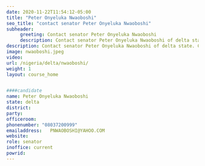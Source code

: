 ```yaml
---
date: 2020-11-22T11:54:12-05:00
title: "Peter Onyeluka Nwaoboshi"
seo_title: "contact senator Peter Onyeluka Nwaoboshi"
subheader:
     greeting: Contact senator Peter Onyeluka Nwaoboshi 
     description: Contact senator Peter Onyeluka Nwaoboshi of delta state. Contact information for Peter Onyeluka Nwaoboshi includes email address, phone number, and mailing address.
description: Contact senator Peter Onyeluka Nwaoboshi of delta state. Contact information for Peter Onyeluka Nwaoboshi includes email address, phone number, and mailing address.
image: nwaoboshi.jpeg
video: 
url: /nigeria/delta/nwaoboshi/
weight: 1
layout: course_home


####candidate
name: Peter Onyeluka Nwaoboshi
state: delta
district: 
party:	
officeroom:	
phonenumber: "08037200999"
emailaddress:	PNWAOBOSHI@YAHOO.COM
website:	
role: senator
inoffice: current
powrid: 
---
```



